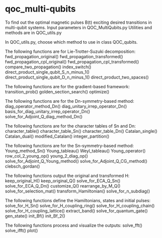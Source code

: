 # qoc_multi-qubits
To find out the optimal magnetic pulses B(t) exciting desired transitions in multi-qubit systems.
Input parameters in QOC_MultiQubits.py
Utilities and methods are in QOC_utils.py

In QOC_utils.py, choose which method to use in class QOC_qubits.

The following functions are for Lie-Trotter-Suzuki decomposition:
fwd_propagation_original()
fwd_propagation_transformed()
fwd_propagation_cpl_original()
fwd_propagation_cpl_transformed()
compare_two_propagation()
index_switch()
direct_product_single_qubit_S_n_minus_1()
direct_product_single_qubit_D_n_minus_1()
direct_product_two_spaces()

The following functions are for the gradient-based framework:
transition_prob()
golden_section_search()
optimize()

The following functions are for the Dn-symmetry-based method:
diag_operator_method_Dn()
diag_unitary_irrep_operator_Dn()
basis_for_diag_unitary_irrep_operator_Dn()
solve_for_Adjoint_Q_diag_method_Dn()

The following functions are for the character tables of Sn and Dn:
character_table()
character_table_Sn()
character_table_Dn()
Catalan_single()
Catalan_dual()
modified_Catalan()
integer_partition()

The following functions are for the Sn-symmetry-based method:
Young_method_Sn()
Young_tableau()
Weyl_tableau()
Young_operator()
row_col_2_young_op()
young_2_diag_op()
solve_for_Adjoint_Q_Young_method()
solve_for_Adjoint_Q_CG_method()
clebsch_gordan()

The following functions output the original and transformed H:
keep_original_H()
keep_original_Q()
solve_for_ECA_Q_Sn()
solve_for_ECA_Q_Dn()
customize_Q()
rearrange_by_M_Q()
solve_for_selection_mat()
transform_Hamiltonian()
solve_for_n_subdiag()

The following functions define the Hamiltonians, states and initial pulses:
solve_for_H_Sn()
solve_for_H_coupling_ring()
solve_for_H_coupling_chain()
solve_for_H_coupling_lattice()
extract_band()
solve_for_quantum_gate()
gen_state()
init_Bf()
init_Bf_2()

The following functions process and visualize the outputs:
solve_fft()
solve_ifft()
plot()
